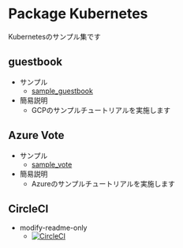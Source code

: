 # Package Kubernetes

Kubernetesのサンプル集です

## guestbook

+ サンプル
    + [sample_guestbook](https://github.com/iganari/package-kubernetes/tree/master/sample_guestbook)
+ 簡易説明
  + GCPのサンプルチュートリアルを実施します
 
## Azure Vote

+ サンプル
    + [sample_vote](https://github.com/iganari/package-kubernetes/tree/master/sample_vote)
+ 簡易説明
    + Azureのサンプルチュートリアルを実施します

## CircleCI 

+ modify-readme-only
    + [![CircleCI](https://circleci.com/gh/iganari/package-kubernetes.svg?style=svg)](https://circleci.com/gh/iganari/package-kubernetes)
